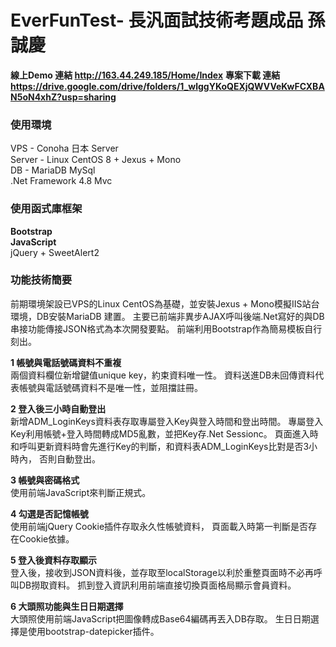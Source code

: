# EverFunTest- 長汎面試技術考題成品 孫誠慶

**線上Demo 連結 http://163.44.249.185/Home/Index**
**專案下載 連結 https://drive.google.com/drive/folders/1_wlggYKoQEXjQWVVeKwFCXBAN5oN4xhZ?usp=sharing**  
  
### 使用環境  
VPS - Conoha 日本 Server  
Server - Linux CentOS 8 + Jexus + Mono  
DB - MariaDB MySql  
.Net Framework 4.8 Mvc  
  
### 使用函式庫框架  
**Bootstrap**  
**JavaScript**  
jQuery + SweetAlert2  
  
  
### 功能技術簡要
前期環境架設已VPS的Linux CentOS為基礎，並安裝Jexus + Mono模擬IIS站台環境，DB安裝MariaDB 建置。
主要已前端非異步AJAX呼叫後端.Net寫好的與DB串接功能傳接JSON格式為本次開發要點。
前端利用Bootstrap作為簡易模板自行刻出。

**1 帳號與電話號碼資料不重複**  
兩個資料欄位新增鍵值unique key，約束資料唯一性。
資料送進DB未回傳資料代表帳號與電話號碼資料不是唯一性，並阻擋註冊。
  
**2 登入後三小時自動登出**  
新增ADM_LoginKeys資料表存取專屬登入Key與登入時間和登出時間。
專屬登入Key利用帳號+登入時間轉成MD5亂數，並把Key存.Net Sessionc。
頁面進入時和呼叫更新資料時會先進行Key的判斷，和資料表ADM_LoginKeys比對是否3小時內，
否則自動登出。
  
**3 帳號與密碼格式**  
使用前端JavaScript來判斷正規式。
  
**4 勾選是否記憶帳號**  
使用前端jQuery Cookie插件存取永久性帳號資料，
頁面載入時第一判斷是否存在Cookie依據。
  
**5 登入後資料存取顯示**  
登入後，接收到JSON資料後，並存取至localStorage以利於重整頁面時不必再呼叫DB撈取資料。
抓到登入資訊利用前端直接切換頁面格局顯示會員資料。
  
**6 大頭照功能與生日日期選擇**  
大頭照使用前端JavaScript把圖像轉成Base64編碼再丟入DB存取。
生日日期選擇是使用bootstrap-datepicker插件。


